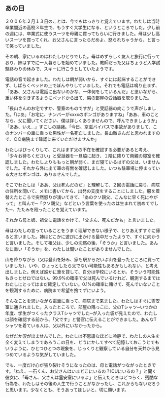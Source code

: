 ## あの日

２００６年２月１３日のことは、今でもはっきりと覚えています。わたしは当時卒業間近の高校３年生で、もうすぐ大学生になる、というところでした。少し前の週には、卒業式に使うスーツを母親に買ってもらいに行きました。母は少し高いスーツを買ってくれ、お父さんに言ったらだめよ、怒られちゃうから、と言って笑っていました。

その朝、家にいるのはわたしひとりでした。母はめずらしく友人と旅行に行っており、姉はすでに一人暮らしを始めていました。教師だった父はちょうど入学試験終わりの休みで、スキーに行こうとしていたようです。

電話の音で起きました。わたしは朝が弱いから、すぐには起床することができず、しばらくベッドの上でぼんやりしていました。それでも電話は鳴り止まず、「ああ、父さんは電話に出ないのかな、一体何をしているんだ」と思いながら、重い体を引きずるようにベッドから出て、隣の部屋の受話器を取りました。

「長山さんのお宅ですか、警察のものですが」と受話器の向こうで声がしました。「はあ」「お宅に、ナンバーがxxxxのボンゴがありますね」「ああ、車のことなら、父に聞いてください、僕は詳しくありませんので、呼んできましょうか」「ああ、いえ…」すこしの躊躇。「今日、京滋バイパスで事故がありまして、このナンバーの車に乗った男性が一名死亡しました。長山徹さんだと思われますので、○○病院まで確認に来ていただけませんか」

わたしはびっくりして、これはまず父の不在を確認する必要があると考え、「少々お待ちください」と受話器を一旦脇に起き、１階に降りて両親の寝室を確認しました。わたしよりももっと朝が弱く、まだ寝ているはずの父は、いませんでした。それから外に出て車の有無を確認しました。いつも駐車場に停まっている大きなボンゴは、ありませんでした。

そこでわたしは「ああ、父は死んだのだ」と理解して、２回の電話に戻り、病院の住所を聞いて、メモに書いてから、出発の支度をすることにしました。服を着替えたところで突然怒りが湧いてきて、「あのクソ親父、こんなに早く死にやがって」と叫んで─「クソ親父」などという言葉を使ったのは生まれて初めてでした─、たたみを殴ったことを覚えています。

それから母と姉、祖父に電話をかけて、「父さん、死んだかも」と言いました。

母はわたしの言っていることをうまく理解できない様子で、とりあえずすぐに帰ると言いました。姉はどこかに遊びに出かける最中だったようで、すぐに向かうと言いました。そして祖父は、少しの沈黙の後、「そうか」と言いました。あんなに重い「そうか」を、わたしは聞いたことがありませんでした。

山を降りながら（父は登山を好み、家も駅からだいぶ山を登ったところに買っていました）、いや、ひょっとしたら父でない可能性もあるかもしれない、と考え出しました。例えば誰かに車を貸して、自分は学校にいるとか。そういう可能性もきっとゼロではない。99.9%の確率で父は死んでいるけれど、観測するまではわたしにとってはまだ確定していない。0.1%の確率に賭けて、死んでいないことを観測するために、病院まで希望を捨てずにいよう。

そんなことを思いながら電車に乗って、病院まで来ました。わたしはすぐに霊安室に通されました。入ったところで、部屋の隅っこに、父のTシャツ─いつかの年度、学生がつくったクラスTシャツでした─が入った袋が見えたので、わたしは顔を確認する前から、「父です」と警官に伝えることができました。あんなTシャツを着ている人は、父以外にいなかったから。

なぜだか涙が出ませんでした。わたしは不思議なほどに冷静で、わたしの人生を全く変えてしまうであろうこの日を、どうにかしてすべて記憶しておこうとでもいうように、ひとつひとつの現象を、じっくりと観察している自分を天井から見つめているような気がしていました。

でも、一度だけ心が張り裂けそうになったのは、母と電話がつながったときです。「ねえ、一石くん、お父さんはいまどこにいるの？ICUにいるの？」と聞く彼女に、「母さん、父さんは霊安室にいるよ」と伝えたときほどつらく、残酷な行為を、わたしはその後の人生で行うことがなかったし、これからもないだろうと思います。少なくとも、そうあってほしいと、切に願います。
